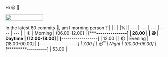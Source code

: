 Hi :smiley: :wave:

<img src="https://jojoee.jojoee.com/api/utcnow" width="120" height="20">

In the latest 60 commits :bug:, am I morning person ? 
| | | | |%|
| --- | --- | --- | --- | --- |
| :sunny: | Morning | (06.00-12.00] | [*****---------------] | 28.00 |
| :satisfied: | Daytime | (12.00-18.00] | [**------------------] | 12.00 |
| :moon: | Evening | (18.00-00.00] | [*-------------------] | 7.00 |
| :sleeping: | Night | (00.00-06.00] | [**********----------] | 53.00 |

